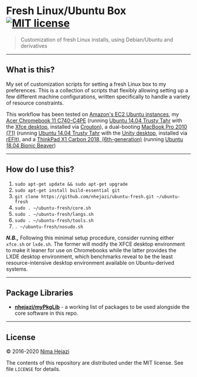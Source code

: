 # Fresh Linux/Ubuntu Box [![MIT license](http://img.shields.io/badge/license-MIT-brightgreen.svg)](http://opensource.org/licenses/MIT)

> Customization of fresh Linux installs, using Debian/Ubuntu and derivatives

---

## What is this?

My set of customization scripts for setting a fresh Linux box to my preferences.
This is a collection of scripts that flexibly allowing setting up a few
different machine configurations, written specifically to handle a variety of
resource constraints.

This workflow has been tested on [Amazon's EC2 Ubuntu
instances](https://aws.amazon.com/marketplace/pp/B00JV9JBDS), my [Acer
Chromebook 11 C740-C4PE](http://www.acer.com/ac/en/US/content/model/NX.EF2AA.002)
(running [Ubuntu 14.04 Trusty Tahr](http://releases.ubuntu.com/14.04/) with the
[Xfce desktop](http://www.xfce.org/), installed via
[Crouton](https://github.com/dnschneid/crouton)), a dual-booting [MacBook Pro
2010 (7,1)](https://support.apple.com/kb/sp583?locale=en_US) (running [Ubuntu
14.04 Trusty Tahr](http://releases.ubuntu.com/14.04/) with the [Unity
desktop](https://unity.ubuntu.com/), installed via
[rEFIt](http://refit.sourceforge.net/)), and a [ThinkPad X1 Carbon 2018,
(6th-generation)](https://www.lenovo.com/us/en/laptops/thinkpad/thinkpad-x/ThinkPad-X1-Carbon-6th-Gen/p/20KH002HUS)
(running [Ubuntu 18.04 Bionic Beaver](http://releases.ubuntu.com/18.04/))

---

## How do I use this?

1. `sudo apt-get update && sudo apt-get upgrade`
2. `sudo apt-get install build-essential git`
3. `git clone https://github.com/nhejazi/ubuntu-fresh.git ~/ubuntu-fresh`
4. `sudo . ~/ubuntu-fresh/core.sh`
5. `sudo . ~/ubuntu-fresh/langs.sh`
6. `sudo . ~/ubuntu-fresh/tools.sh`
7. `. ~/ubuntu-fresh/nosudo.sh`

**_N.B.,_** Following this minimal setup procedure, consider running either
`xfce.sh` or `lxde.sh`. The former will modify the XFCE desktop environment to
make it leaner for use on Chromebooks while the latter provides the LXDE desktop
environment, which benchmarks reveal to be the least resource-intensive desktop
environment available on Ubuntu-derived systems.

---

## Package Libraries

* __[nhejazi/myPkgLib](https://github.com/nhejazi/myPkgLib)__ - a working list
    of packages to be used alongside the core software in this repo.

---

## License

&copy; 2016-2020 [Nima Hejazi](https://nimahejazi.org)

The contents of this repository are distributed under the MIT license. See file
`LICENSE` for details.
